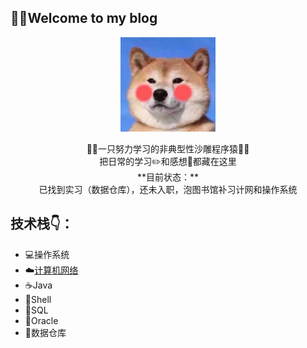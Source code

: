 🤨🤨Welcome to my blog
----

 <div align=center>
    <img src="图床/HeadSculpture.jpeg" width="30%" align="center"/>
 </div>
 <br>

 <center>👨‍💻‍一只努力学习的非典型性沙雕程序猿👨‍💻‍</center>
 <center>把日常的学习✏️和感想🧠都藏在这里</center>
 <center>**目前状态：**</center>
 <center>已找到实习（数据仓库），还未入职，泡图书馆补习计网和操作系统</center>   

技术栈👇：  
----

* 💻操作系统
* ☁️[计算机网络](计算机网络/计算机网络.md)
* ☕️Java
* 🍔Shell
* 🔦SQL
* 💾Oracle
* 🍉数据仓库



